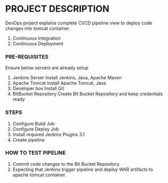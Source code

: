 # PROJECT DESCRIPTION #

DevOps  project explains complete CI/CD pipeline view to  deploy  code  changes into tomcat container.

1. Continuous Integration
2. Continuous Deployment


### PRE-REQUISITES ###

Ensure below servers are already  setup

1. Jenkins Server
    Install Jenkins, Java, Apache Maven
2. Apache Tomcat
    Install Apache Tomcat, Java
3. Developer box
    Install Git
4. BitBucket Repository
    Create Bit Bucket Repository and keep  credentials ready

### STEPS  ###

1. Configure Build Job
2. Configure Deploy Job
3. Install  required Jenkins Plugins
	3.1 
4. Create pipeline 

### HOW TO TEST PIPELINE ###
1. Commit  code changes to the Bit Bucket Repository
2. Expecting that Jenkins trigger pipeline and  deploy WAR artifacts to apache tomcat container.

